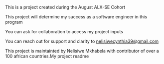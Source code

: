 This is a project created during the August ALX-SE Cohort

This project will determine my success as a software engineer in this program

You can ask for collaboration to access my project inputs

You can reach out for support and clarity to nelisiwecynthia39@gmail.com

This project is maintainted by Nelisiwe Mkhabela with contributor of over a 100 african countries.My project readme
